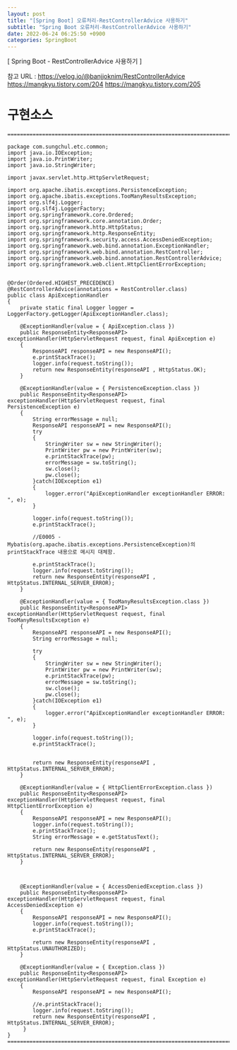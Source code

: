 ```yaml
---
layout: post
title: "[Spring Boot] 오류처리-RestControllerAdvice 사용하기"
subtitle: "Spring Boot 오류처리-RestControllerAdvice 사용하기"
date: 2022-06-24 06:25:50 +0900
categories: SpringBoot
---
```

[ Spring Boot - RestControllerAdvice 사용하기 ]

참고 URL : 
	https://velog.io/@banjjoknim/RestControllerAdvice
	https://mangkyu.tistory.com/204
	https://mangkyu.tistory.com/205
	
	
	

# 구현소스

	=================================================================================================================

	package com.sungchul.etc.common;
	import java.io.IOException;
	import java.io.PrintWriter;
	import java.io.StringWriter;

	import javax.servlet.http.HttpServletRequest;

	import org.apache.ibatis.exceptions.PersistenceException;
	import org.apache.ibatis.exceptions.TooManyResultsException;
	import org.slf4j.Logger;
	import org.slf4j.LoggerFactory;
	import org.springframework.core.Ordered;
	import org.springframework.core.annotation.Order;
	import org.springframework.http.HttpStatus;
	import org.springframework.http.ResponseEntity;
	import org.springframework.security.access.AccessDeniedException;
	import org.springframework.web.bind.annotation.ExceptionHandler;
	import org.springframework.web.bind.annotation.RestController;
	import org.springframework.web.bind.annotation.RestControllerAdvice;
	import org.springframework.web.client.HttpClientErrorException;


	@Order(Ordered.HIGHEST_PRECEDENCE)
	@RestControllerAdvice(annotations = RestController.class)
	public class ApiExceptionHandler
	{
		private static final Logger logger = LoggerFactory.getLogger(ApiExceptionHandler.class);

		@ExceptionHandler(value = { ApiException.class })
		public ResponseEntity<ResponseAPI> exceptionHandler(HttpServletRequest request, final ApiException e)
		{
			ResponseAPI responseAPI = new ResponseAPI();
			e.printStackTrace();
			logger.info(request.toString());
			return new ResponseEntity(responseAPI , HttpStatus.OK);
		}

		@ExceptionHandler(value = { PersistenceException.class })
		public ResponseEntity<ResponseAPI> exceptionHandler(HttpServletRequest request, final PersistenceException e)
		{
			String errorMessage = null;
			ResponseAPI responseAPI = new ResponseAPI();
			try
			{
				StringWriter sw = new StringWriter();
				PrintWriter pw = new PrintWriter(sw);
				e.printStackTrace(pw);
				errorMessage = sw.toString();
				sw.close();
				pw.close();
			}catch(IOException e1)
			{
				logger.error("ApiExceptionHandler exceptionHandler ERROR: ", e);
			}

			logger.info(request.toString());
			e.printStackTrace();

			//E0005 - Mybatis(org.apache.ibatis.exceptions.PersistenceException)의 printStackTrace 내용으로 메시지 대체함.

			e.printStackTrace();
			logger.info(request.toString());
			return new ResponseEntity(responseAPI , HttpStatus.INTERNAL_SERVER_ERROR);
		}

		@ExceptionHandler(value = { TooManyResultsException.class })
		public ResponseEntity<ResponseAPI> exceptionHandler(HttpServletRequest request, final TooManyResultsException e)
		{
			ResponseAPI responseAPI = new ResponseAPI();
			String errorMessage = null;

			try
			{
				StringWriter sw = new StringWriter();
				PrintWriter pw = new PrintWriter(sw);
				e.printStackTrace(pw);
				errorMessage = sw.toString();
				sw.close();
				pw.close();
			}catch(IOException e1)
			{
				logger.error("ApiExceptionHandler exceptionHandler ERROR: ", e);
			}

			logger.info(request.toString());
			e.printStackTrace();


			return new ResponseEntity(responseAPI , HttpStatus.INTERNAL_SERVER_ERROR);
		}

		@ExceptionHandler(value = { HttpClientErrorException.class })
		public ResponseEntity<ResponseAPI> exceptionHandler(HttpServletRequest request, final HttpClientErrorException e)
		{
			ResponseAPI responseAPI = new ResponseAPI();
			logger.info(request.toString());
			e.printStackTrace();
			String errorMessage = e.getStatusText();

			return new ResponseEntity(responseAPI , HttpStatus.INTERNAL_SERVER_ERROR);
		}



		@ExceptionHandler(value = { AccessDeniedException.class })
		public ResponseEntity<ResponseAPI> exceptionHandler(HttpServletRequest request, final AccessDeniedException e)
		{
			ResponseAPI responseAPI = new ResponseAPI();
			logger.info(request.toString());
			e.printStackTrace();

			return new ResponseEntity(responseAPI , HttpStatus.UNAUTHORIZED);
		}

		@ExceptionHandler(value = { Exception.class })
		public ResponseEntity<ResponseAPI> exceptionHandler(HttpServletRequest request, final Exception e)
		{
			ResponseAPI responseAPI = new ResponseAPI();

			//e.printStackTrace();
			logger.info(request.toString());
			return new ResponseEntity(responseAPI , HttpStatus.INTERNAL_SERVER_ERROR);
		 }
	}
	=================================================================================================================

